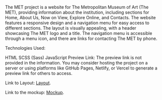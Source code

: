 The MET project is a website for The Metropolitan Museum of Art (The MET), providing information about the institution, including sections for Home, About Us, Now on View, Explore Online, and Contacts. The website features a responsive design and a navigation menu for easy access to different sections. The layout is visually appealing, with a header showcasing The MET logo and a title. The navigation menu is accessible through a menu icon, and there are links for contacting The MET by phone.

Technologies Used:

HTML
SCSS (Sass)
JavaScript
Preview Link:
The preview link is not provided in the information. You may consider hosting the project on a server or using platforms like GitHub Pages, Netlify, or Vercel to generate a preview link for others to access.

Link to Layout:
[Layout](https://liza-strykharchuk.github.io/my_layout_MET_landing/).

Link to the mockup:
[Mockup](https://www.figma.com/file/lSR1m42L9YwzQwzzxKwHpw/THE-MET).
